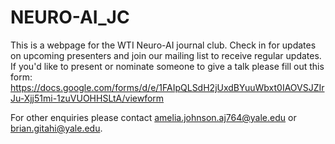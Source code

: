 # NEURO-AI_JC


This is a webpage for the WTI Neuro-AI journal club. Check in for updates on upcoming presenters and join our mailing list to receive regular updates. If you'd like to present or nominate someone to give a talk please fill out this form: https://docs.google.com/forms/d/e/1FAIpQLSdH2jUxdBYuuWbxt0IAOVSJZIrJu-Xjj51mi-1zuVUOHHSLtA/viewform

For other enquiries please contact amelia.johnson.aj764@yale.edu or brian.gitahi@yale.edu.
